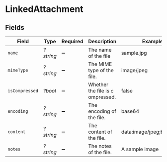 # LinkedAttachment


## Fields

| Field                            | Type                             | Required                         | Description                      | Example                          |
| -------------------------------- | -------------------------------- | -------------------------------- | -------------------------------- | -------------------------------- |
| `name`                           | *?string*                        | :heavy_minus_sign:               | The name of the file             | sample.jpg                       |
| `mimeType`                       | *?string*                        | :heavy_minus_sign:               | The MIME type of the file.       | image/jpeg                       |
| `isCompressed`                   | *?bool*                          | :heavy_minus_sign:               | Whether the file is c ompressed. | false                            |
| `encoding`                       | *?string*                        | :heavy_minus_sign:               | The encoding of the file.        | base64                           |
| `content`                        | *?string*                        | :heavy_minus_sign:               | The content of the file.         | data:image/jpeg;base64,...       |
| `notes`                          | *?string*                        | :heavy_minus_sign:               | The notes of the file.           | A sample image                   |